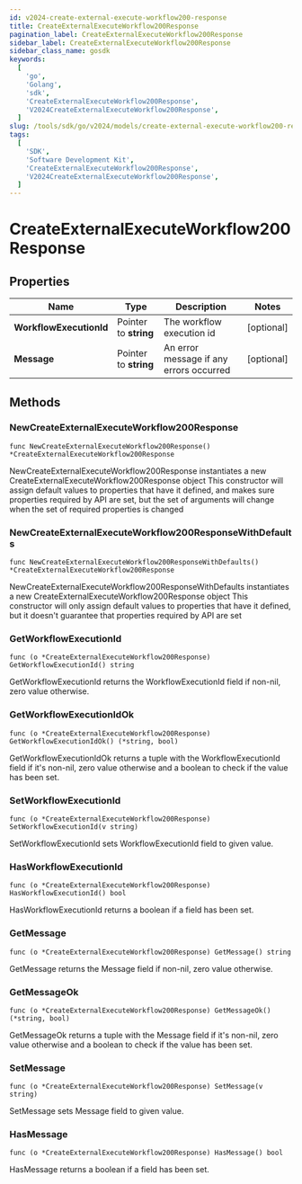 ```yaml
---
id: v2024-create-external-execute-workflow200-response
title: CreateExternalExecuteWorkflow200Response
pagination_label: CreateExternalExecuteWorkflow200Response
sidebar_label: CreateExternalExecuteWorkflow200Response
sidebar_class_name: gosdk
keywords:
  [
    'go',
    'Golang',
    'sdk',
    'CreateExternalExecuteWorkflow200Response',
    'V2024CreateExternalExecuteWorkflow200Response',
  ]
slug: /tools/sdk/go/v2024/models/create-external-execute-workflow200-response
tags:
  [
    'SDK',
    'Software Development Kit',
    'CreateExternalExecuteWorkflow200Response',
    'V2024CreateExternalExecuteWorkflow200Response',
  ]
---
```


# CreateExternalExecuteWorkflow200Response

## Properties

| Name | Type | Description | Notes |
| --- | --- | --- | --- |
| **WorkflowExecutionId** | Pointer to **string** | The workflow execution id | [optional] |
| **Message** | Pointer to **string** | An error message if any errors occurred | [optional] |

## Methods

### NewCreateExternalExecuteWorkflow200Response

`func NewCreateExternalExecuteWorkflow200Response() *CreateExternalExecuteWorkflow200Response`

NewCreateExternalExecuteWorkflow200Response instantiates a new CreateExternalExecuteWorkflow200Response object This constructor will assign default values to properties that have it defined, and makes sure properties required by API are set, but the set of arguments will change when the set of required properties is changed

### NewCreateExternalExecuteWorkflow200ResponseWithDefaults

`func NewCreateExternalExecuteWorkflow200ResponseWithDefaults() *CreateExternalExecuteWorkflow200Response`

NewCreateExternalExecuteWorkflow200ResponseWithDefaults instantiates a new CreateExternalExecuteWorkflow200Response object This constructor will only assign default values to properties that have it defined, but it doesn't guarantee that properties required by API are set

### GetWorkflowExecutionId

`func (o *CreateExternalExecuteWorkflow200Response) GetWorkflowExecutionId() string`

GetWorkflowExecutionId returns the WorkflowExecutionId field if non-nil, zero value otherwise.

### GetWorkflowExecutionIdOk

`func (o *CreateExternalExecuteWorkflow200Response) GetWorkflowExecutionIdOk() (*string, bool)`

GetWorkflowExecutionIdOk returns a tuple with the WorkflowExecutionId field if it's non-nil, zero value otherwise and a boolean to check if the value has been set.

### SetWorkflowExecutionId

`func (o *CreateExternalExecuteWorkflow200Response) SetWorkflowExecutionId(v string)`

SetWorkflowExecutionId sets WorkflowExecutionId field to given value.

### HasWorkflowExecutionId

`func (o *CreateExternalExecuteWorkflow200Response) HasWorkflowExecutionId() bool`

HasWorkflowExecutionId returns a boolean if a field has been set.

### GetMessage

`func (o *CreateExternalExecuteWorkflow200Response) GetMessage() string`

GetMessage returns the Message field if non-nil, zero value otherwise.

### GetMessageOk

`func (o *CreateExternalExecuteWorkflow200Response) GetMessageOk() (*string, bool)`

GetMessageOk returns a tuple with the Message field if it's non-nil, zero value otherwise and a boolean to check if the value has been set.

### SetMessage

`func (o *CreateExternalExecuteWorkflow200Response) SetMessage(v string)`

SetMessage sets Message field to given value.

### HasMessage

`func (o *CreateExternalExecuteWorkflow200Response) HasMessage() bool`

HasMessage returns a boolean if a field has been set.
